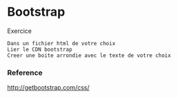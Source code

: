 # Bootstrap

Exercice

```
Dans un fichier html de votre choix
Lier le CDN bootstrap
Creer une boite arrondie avec le texte de votre choix
```

### Reference
http://getbootstrap.com/css/
